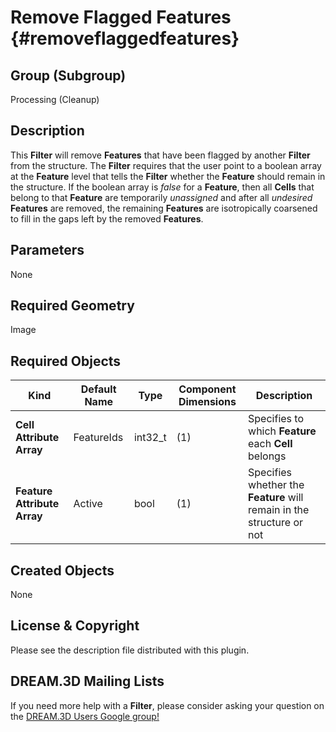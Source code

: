 Remove Flagged Features {#removeflaggedfeatures}
=============

## Group (Subgroup) ##
Processing (Cleanup)

## Description ##
This **Filter** will remove **Features** that have been flagged by another **Filter** from the structure.  The **Filter** requires that the user point to a boolean array at the **Feature** level that tells the **Filter** whether the **Feature** should remain in the structure.  If the boolean array is *false* for a **Feature**, then all **Cells** that belong to that **Feature** are temporarily *unassigned* and after all *undesired* **Features** are removed, the remaining **Features** are isotropically coarsened to fill in the gaps left by the removed **Features**.

## Parameters ##
None

## Required Geometry ##
Image

## Required Objects ##
| Kind | Default Name | Type | Component Dimensions | Description |
|------|--------------|-------------|---------|-----|
| **Cell Attribute Array** | FeatureIds | int32_t | (1) | Specifies to which **Feature** each **Cell** belongs |
| **Feature Attribute Array** | Active | bool | (1) | Specifies whether the **Feature** will remain in the structure or not |

## Created Objects ##
None

## License & Copyright ##

Please see the description file distributed with this plugin.

## DREAM.3D Mailing Lists ##

If you need more help with a **Filter**, please consider asking your question on the [DREAM.3D Users Google group!](https://groups.google.com/forum/?hl=en#!forum/dream3d-users)

